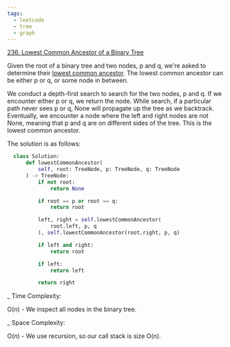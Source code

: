 ```yaml
---
tags:
  - leetcode
  - tree
  - graph
---
```


<a href="https://leetcode.com/problems/lowest-common-ancestor-of-a-binary-tree/">
236. Lowest Common Ancestor of a Binary Tree</a>

Given the root of a binary tree and two nodes, p and q, we're asked to determine
their <a href="https://en.wikipedia.org/wiki/Lowest_common_ancestor">lowest
common ancestor</a>. The lowest common ancestor can be either p or q, or some
node in between.

We conduct a depth-first search to search for the two nodes, p and q. If we
encounter either p or q, we return the node. While search, if a particular path
never sees p or q, None will propagate up the tree as we backtrack. Eventually,
we encounter a node where the left and right nodes are not None, meaning that p
and q are on different sides of the tree. This is the lowest common ancestor.

The solution is as follows:

```python
  class Solution:
      def lowestCommonAncestor(
          self, root: TreeNode, p: TreeNode, q: TreeNode
      ) -> TreeNode:
          if not root:
              return None

          if root == p or root == q:
              return root

          left, right = self.lowestCommonAncestor(
              root.left, p, q
          ), self.lowestCommonAncestor(root.right, p, q)

          if left and right:
              return root

          if left:
              return left

          return right
```

\_ Time Complexity:

O(n) - We inspect all nodes in the binary tree.

\_ Space Complexity:

O(n) - We use recursion, so our call stack is size O(n).
